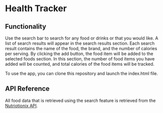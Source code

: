 Health Tracker
==============

Functionality
-------------

Use the search bar to search for any food or drinks or that you would like. A list of search results will appear in the search results 
section. Each search result contains the name of the food, the brand, and the number of calories per serving. By clicking the add button, the food item will be added to the selected foods section. In this section, the number of food items you have added will be counted, and total calories of the food items will be tracked.

To use the app, you can clone this repository and launch the index.html file.

API Reference
-------------

All food data that is retrieved using the search feature is retrieved from the [Nutriotionix API](https://developer.nutritionix.com/docs/v1_1).


